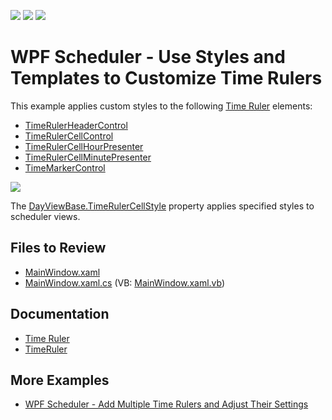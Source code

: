 <!-- default badges list -->
![](https://img.shields.io/endpoint?url=https://codecentral.devexpress.com/api/v1/VersionRange/128655927/22.2.2%2B)
[![](https://img.shields.io/badge/Open_in_DevExpress_Support_Center-FF7200?style=flat-square&logo=DevExpress&logoColor=white)](https://supportcenter.devexpress.com/ticket/details/T610483)
[![](https://img.shields.io/badge/📖_How_to_use_DevExpress_Examples-e9f6fc?style=flat-square)](https://docs.devexpress.com/GeneralInformation/403183)
<!-- default badges end -->

# WPF Scheduler - Use Styles and Templates to Customize Time Rulers

This example applies custom styles to the following [Time Ruler](https://docs.devexpress.com/WPF/404183/controls-and-libraries/scheduler/visual-elements/time-ruler) elements:

* [TimeRulerHeaderControl](https://docs.devexpress.com/WPF/DevExpress.Xpf.Scheduling.Visual.TimeRulerHeaderControl)
* [TimeRulerCellControl](https://docs.devexpress.com/WPF/DevExpress.Xpf.Scheduling.Visual.TimeRulerCellControl)
* [TimeRulerCellHourPresenter](https://docs.devexpress.com/WPF/DevExpress.Xpf.Scheduling.Visual.TimeRulerCellHourPresenter)
* [TimeRulerCellMinutePresenter](https://docs.devexpress.com/WPF/DevExpress.Xpf.Scheduling.Visual.TimeRulerCellMinutePresenter)
* [TimeMarkerControl](https://docs.devexpress.com/WPF/DevExpress.Xpf.Scheduling.Visual.TimeMarkerControl)

![](./media/63e092e1-0a2e-4827-9ade-60ab60d06122.png)

The [DayViewBase.TimeRulerCellStyle](https://docs.devexpress.com/WPF/DevExpress.Xpf.Scheduling.DayViewBase.TimeRulerCellStyle) property applies specified styles to scheduler views.

## Files to Review

* [MainWindow.xaml](./CS/SchedulerCustomizeTimeRulerExample/MainWindow.xaml)
* [MainWindow.xaml.cs](./CS/SchedulerCustomizeTimeRulerExample/MainWindow.xaml.cs) (VB: [MainWindow.xaml.vb](./VB/SchedulerCustomizeTimeRulerExample/MainWindow.xaml.vb))

## Documentation

* [Time Ruler](https://docs.devexpress.com/WPF/404183/controls-and-libraries/scheduler/visual-elements/time-ruler)
* [TimeRuler](https://docs.devexpress.com/WPF/DevExpress.Xpf.Scheduling.TimeRuler)

## More Examples

* [WPF Scheduler - Add Multiple Time Rulers and Adjust Their Settings](https://github.com/DevExpress-Examples/how-to-add-multiple-time-rulers-to-the-scheduler-and-adjust-their-settings-t587066)
